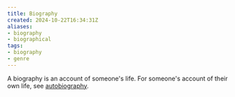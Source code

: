 ```yaml
---
title: Biography
created: 2024-10-22T16:34:31Z
aliases:
- biography
- biographical
tags:
- biography
- genre
---
```


A biography is an account of someone's life. For someone's account of their own life, see [autobiography](autobiography.md).